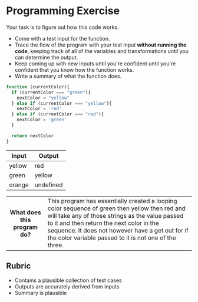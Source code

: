 # Programming Exercise

Your task is to figure out how this code works.

* Come with a test input for the function.
* Trace the flow of the program with your test input **without running the code**, keeping track of all of the variables and transformations until you can determine the output.
* Keep coming up with new inputs until you're confident until you're confident that you know how the function works.
* Write a summary of what the function does.

```js
function (currentColor){
  if (currentColor === "green"){
    nextColor = "yellow"
  } else if (currentColor === "yellow"){
    nextColor = 'red'
  } else if (currentColor === "red"){
    nextColor = 'green'
  }

  return nextColor
}
```

|    Input    |           Output           |
| ----------- | -------------------------- |
|   yellow    |           red              | 
|   green     |           yellow           | 
|   orange    |          undefined         | 

<table>
  <tr>
    <th>What does this program do?</th>
    <td>
      This program has essentially created a looping color sequence of green then 
      yellow then red and will take any of those strings as the value passed to it 
      and then return the next color in the sequence. It does not however have a 
      get out for if the color variable passed to it is not one of the three.
    </td>
  </tr>
</table>

## Rubric

* Contains a plausible collection of test cases
* Outputs are accurately derived from inputs
* Summary is plausible
